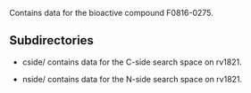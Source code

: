 Contains data for the bioactive compound F0816-0275.

## Subdirectories

- cside/ contains data for the C-side search space on rv1821.

- nside/ contains data for the N-side search space on rv1821.

